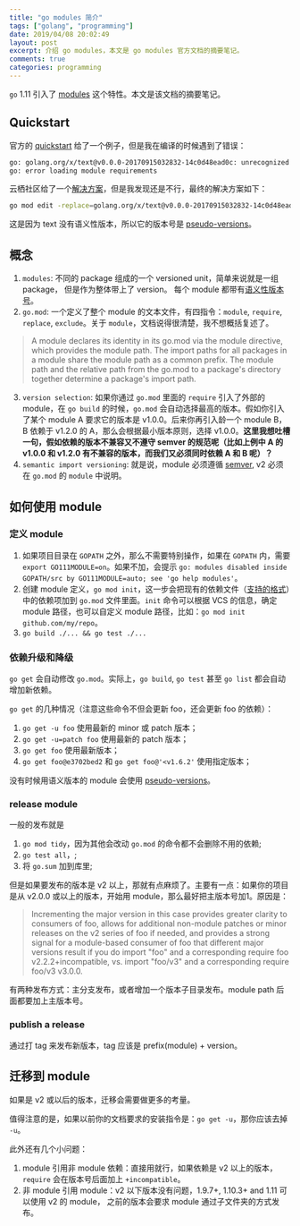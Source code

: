 ```yaml
---
title: "go modules 简介"
tags: ["golang", "programming"]
date: 2019/04/08 20:02:49
layout: post
excerpt: 介绍 go modules，本文是 go modules 官方文档的摘要笔记。
comments: true
categories: programming
---
```


`go` 1.11 引入了 [modules](https://github.com/golang/go/wiki/Modules) 这个特性。本文是该文档的摘要笔记。

## Quickstart

官方的 [quickstart](https://github.com/golang/go/wiki/Modules#example) 给了一个例子，但是我在编译的时候遇到了错误：

```bash
go: golang.org/x/text@v0.0.0-20170915032832-14c0d48ead0c: unrecognized import path "golang.org/x/text" (https fetch: Get https://golang.org/x/text?go-get=1: dial tcp 216.239.37.1:443: i/o timeout)
go: error loading module requirements
```

云栖社区给了一个[解决方案](https://yq.aliyun.com/articles/663151)，但是我发现还是不行，最终的解决方案如下：

```bash
go mod edit -replace=golang.org/x/text@v0.0.0-20170915032832-14c0d48ead0c=github.com/golang/text@latest
```

这是因为 text 没有语义性版本，所以它的版本号是 [pseudo-versions](https://tip.golang.org/cmd/go/#hdr-Pseudo_versions)。

## 概念

1. `modules`: 不同的 package 组成的一个 versioned unit，简单来说就是一组 package， 但是作为整体带上了 version。 每个 module 都带有[语义性版本号](https://semver.org/)。
2. `go.mod`: 一个定义了整个 module 的文本文件，有四指令：`module`, `require`, `replace`, `exclude`。关于 `module`，文档说得很清楚，我不想概括复述了。

> A module declares its identity in its go.mod via the module directive, which provides the module path. The import paths for all packages in a module share the module path as a common prefix. The module path and the relative path from the go.mod to a package's directory together determine a package's import path.

3. `version selection`: 如果你通过 `go.mod` 里面的 `require` 引入了外部的 module，在 `go build` 的时候，`go.mod` 会自动选择最高的版本。假如你引入了某个 module A 要求它的版本是 v1.0.0。后来你再引入龄一个 module B，B 依赖于 v1.2.0 的 A，那么会根据最小版本原则，选择 v1.0.0。**这里我想吐槽一句，假如依赖的版本不兼容又不遵守 semver 的规范呢（比如上例中 A 的 v1.0.0 和 v1.2.0 有不兼容的版本，而我们又必须同时依赖 A 和 B 呢）？**
4. `semantic import versioning`: 就是说，module 必须遵循 [semver](https://semver.org/), v2 必须在 `go.mod` 的 `module` 中说明。

## 如何使用 module

### 定义 module

1. 如果项目目录在 `GOPATH` 之外，那么不需要特别操作，如果在 `GOPATH` 内，需要 `export GO111MODULE=on`。如果不加，会提示 `go: modules disabled inside GOPATH/src by GO111MODULE=auto; see 'go help modules'`。
2. 创建 module 定义，`go mod init`，这一步会把现有的依赖文件（[支持的格式](https://tip.golang.org/pkg/cmd/go/internal/modconv/?m=all#pkg-variables)）中的依赖项加到 `go.mod` 文件里面。`init` 命令可以根据 VCS 的信息，确定 module 路径，也可以自定义 module 路径，比如：`go mod init github.com/my/repo`。
3. `go build ./... && go test ./...`

### 依赖升级和降级

`go get` 会自动修改 `go.mod`。实际上，`go build`, `go test` 甚至 `go list` 都会自动增加新依赖。

`go get` 的几种情况（注意这些命令不但会更新 foo，还会更新 foo 的依赖）：

1. `go get -u foo` 使用最新的 minor 或 patch 版本；
2. `go get -u=patch foo` 使用最新的 patch 版本；
3. `go get foo` 使用最新版本；
4. `go get foo@e3702bed2` 和 `go get foo@'<v1.6.2'` 使用指定版本；

没有时候用语义版本的 module 会使用 [pseudo-versions](https://tip.golang.org/cmd/go/#hdr-Pseudo_versions)。

### release module

一般的发布就是

1. `go mod tidy`，因为其他会改动 `go.mod` 的命令都不会删除不用的依赖;
2. `go test all`，;
3. 将 `go.sum` 加到库里;

但是如果要发布的版本是 v2 以上，那就有点麻烦了。主要有一点：如果你的项目是从 v2.0.0 或以上的版本，开始用 module，那么最好把主版本号加1。原因是：

> Incrementing the major version in this case provides greater clarity to consumers of foo, allows for additional non-module patches or minor releases on the v2 series of foo if needed, and provides a strong signal for a module-based consumer of foo that different major versions result if you do import "foo" and a corresponding require foo v2.2.2+incompatible, vs. import "foo/v3" and a corresponding require foo/v3 v3.0.0.

有两种发布方式：主分支发布，或者增加一个版本子目录发布。module path 后面都要加上主版本号。

### publish a release

通过打 tag 来发布新版本，tag 应该是 prefix(module) + version。

## 迁移到 module

如果是 v2 或以后的版本，迁移会需要做更多的考量。

值得注意的是，如果以前你的文档要求的安装指令是：`go get -u`，那你应该去掉 `-u`。

此外还有几个小问题：

1. module 引用非 module 依赖：直接用就行，如果依赖是 v2 以上的版本，`require` 会在版本号后面加上 `+incompatible`。
2. 非 module 引用 module：v2 以下版本没有问题，1.9.7+, 1.10.3+ and 1.11 可以使用 v2 的 module， 之前的版本会要求 module 通过子文件夹的方式发布。

